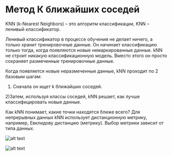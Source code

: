 # Метод К ближайших соседей

  
  KNN (k-Nearest Neighbors) – это алгоритм классификации, 
KNN – ленивый классификатор.

  Ленивый классификатор в процессе обучения не делает ничего, а только хранит тренировочные данные. Он начинает классификацию 
только тогда, когда появляются новые немаркированные данные.
  kNN не строит никакую классификационную модель. Вместо этого он просто сохраняет размеченные тренировочные данные.

Когда появляется новые неразмеченные данные, kNN проходит по 2 базовым шагам:
  
  1) Сначала он ищет k ближайших соседей.
  
  2)Затем, используя классы соседей, kNN решает, как лучше классифицировать новые данные.

Как kNN понимает, какие точки находятся ближе всего? Для непрерывных данных kNN использует дистанционную метрику, например, Евклидову дистанцию (метрику). Выбор метрики зависит от типа данных.

![alt text](https://github.com/dmitrail/ALGORYTHM_KNN/blob/master/KNN_RAW.png) 

![alt text](https://github.com/dmitrail/ALGORYTHM_KNN/blob/master/KNN_DONE.png) 
